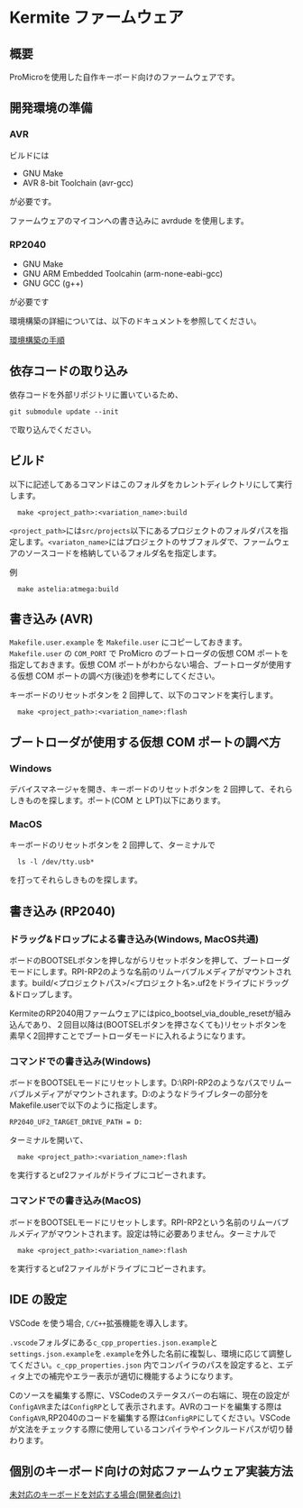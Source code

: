 # Kermite ファームウェア
## 概要

ProMicroを使用した自作キーボード向けのファームウェアです。

## 開発環境の準備
### AVR

ビルドには

- GNU Make
- AVR 8-bit Toolchain (avr-gcc)

が必要です。

ファームウェアのマイコンへの書き込みに avrdude を使用します。
### RP2040

- GNU Make
- GNU ARM Embedded Toolcahin (arm-none-eabi-gcc)
- GNU GCC (g++)

が必要です

環境構築の詳細については、以下のドキュメントを参照してください。

[環境構築の手順](./docs/build_environment/index_ja.md)


## 依存コードの取り込み

依存コードを外部リポジトリに置いているため、
```
git submodule update --init
```
で取り込んでください。
## ビルド

以下に記述してあるコマンドはこのフォルダをカレントディレクトリにして実行します。

```
  make <project_path>:<variation_name>:build
```

`<project_path>`には`src/projects`以下にあるプロジェクトのフォルダパスを指定します。`<variaton_name>`にはプロジェクトのサブフォルダで、ファームウェアのソースコードを格納しているフォルダ名を指定します。

例
```
  make astelia:atmega:build
```

## 書き込み (AVR)

`Makefile.user.example` を `Makefile.user` にコピーしておきます。
`Makefile.user` の `COM_PORT` で ProMicro のブートローダの仮想 COM ポートを指定しておきます。仮想 COM ポートがわからない場合、ブートローダが使用する仮想 COM ポートの調べ方(後述)を参考にしてください。

キーボードのリセットボタンを 2 回押して、以下のコマンドを実行します。

```
  make <project_path>:<variation_name>:flash
```

## ブートローダが使用する仮想 COM ポートの調べ方

### Windows

デバイスマネージャを開き、キーボードのリセットボタンを 2 回押して、それらしきものを探します。ポート(COM と LPT)以下にあります。

### MacOS

キーボードのリセットボタンを 2 回押して、ターミナルで

```
  ls -l /dev/tty.usb*
```

を打ってそれらしきものを探します。

## 書き込み (RP2040)
### ドラッグ&ドロップによる書き込み(Windows, MacOS共通)
ボードのBOOTSELボタンを押しながらリセットボタンを押して、ブートローダモードにします。RPI-RP2のような名前のリムーバブルメディアがマウントされます。build/<プロジェクトパス>/<プロジェクト名>.uf2をドライブにドラッグ&ドロップします。

KermiteのRP2040用ファームウェアにはpico_bootsel_via_double_resetが組み込んであり、２回目以降は(BOOTSELボタンを押さなくても)リセットボタンを素早く2回押すことでブートローダモードに入れるようになります。

### コマンドでの書き込み(Windows)

ボードをBOOTSELモードにリセットします。D:\RPI-RP2のようなパスでリムーバブルメディアがマウントされます。D:のようなドライブレターの部分をMakefile.userで以下のように指定します。
```
RP2040_UF2_TARGET_DRIVE_PATH = D:
```
ターミナルを開いて、
```
  make <project_path>:<variation_name>:flash
```
を実行するとuf2ファイルがドライブにコピーされます。

### コマンドでの書き込み(MacOS)
ボードをBOOTSELモードにリセットします。RPI-RP2という名前のリムーバブルメディアがマウントされます。設定は特に必要ありません。ターミナルで
``` 
  make <project_path>:<variation_name>:flash
```
を実行するとuf2ファイルがドライブにコピーされます。
## IDE の設定

VSCode を使う場合, `C/C++`拡張機能を導入します。


`.vscode`フォルダにある`c_cpp_properties.json.example`と`settings.json.example`を`.example`を外した名前に複製し、環境に応じて調整してください。`c_cpp_properties.json` 内でコンパイラのパスを設定すると、エディタ上での補完やエラー表示が適切に機能するようになります。

Cのソースを編集する際に、VSCodeのステータスバーの右端に、現在の設定が`ConfigAVR`または`ConfigRP`として表示されます。AVRのコードを編集する際は`ConfigAVR`,RP2040のコードを編集する際は`ConfigRP`にしてください。VSCodeが文法をチェックする際に使用しているコンパイラやインクルードパスが切り替わります。

## 個別のキーボード向けの対応ファームウェア実装方法

[未対応のキーボードを対応する場合(開発者向け)](./docs/developer_guide_ja.md)
